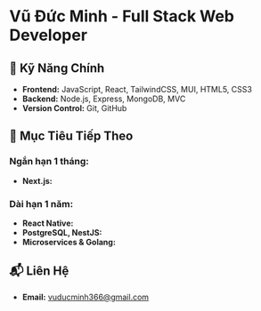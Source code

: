 # Vũ Đức Minh - Full Stack Web Developer

## 🔑 Kỹ Năng Chính

- **Frontend:** JavaScript, React, TailwindCSS, MUI, HTML5, CSS3
- **Backend:** Node.js, Express, MongoDB, MVC
- **Version Control:** Git, GitHub

## 🚀 Mục Tiêu Tiếp Theo

### Ngắn hạn 1 tháng:
- **Next.js:**

### Dài hạn 1 năm:
- **React Native:**
- **PostgreSQL, NestJS:**
- **Microservices & Golang:**

## 📬 Liên Hệ
- **Email:** [vuducminh366@gmail.com](mailto:vuducminh366@gmail.com)
